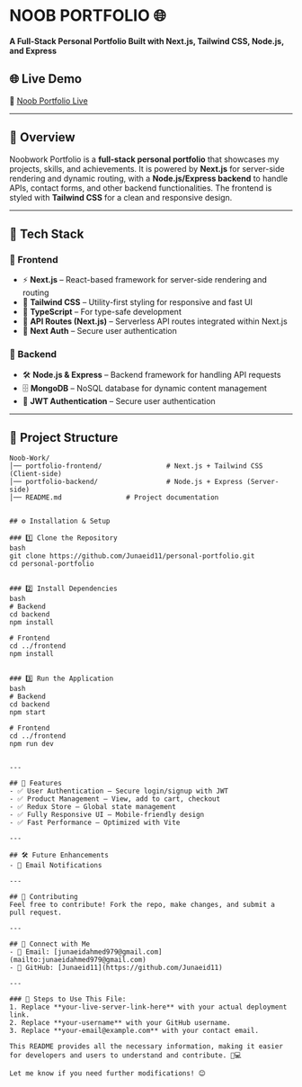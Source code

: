 #  NOOB PORTFOLIO 🌐

**A Full-Stack Personal Portfolio Built with Next.js, Tailwind CSS, Node.js, and Express**

## 🌐 Live Demo  
🔗 [Noob Portfolio Live](https://noob-portfolio.vercel.app)

---

## 📌 Overview  
Noobwork Portfolio is a **full-stack personal portfolio** that showcases my projects, skills, and achievements. It is powered by **Next.js** for server-side rendering and dynamic routing, with a **Node.js/Express backend** to handle APIs, contact forms, and other backend functionalities. The frontend is styled with **Tailwind CSS** for a clean and responsive design.

---

## 🚀 Tech Stack  

### 🔹 Frontend  
- ⚡ **Next.js** – React-based framework for server-side rendering and routing  
- 🎨 **Tailwind CSS** – Utility-first styling for responsive and fast UI  
- 📝 **TypeScript** – For type-safe development  
- 🔄 **API Routes (Next.js)** – Serverless API routes integrated within Next.js 
- 🔐 **Next Auth** – Secure user authentication 

### 🔹 Backend  
- 🛠️ **Node.js & Express** – Backend framework for handling API requests  
- 🗄️ **MongoDB** – NoSQL database for dynamic content management  
- 🔐 **JWT Authentication** – Secure user authentication  

---

## 📂 Project Structure  
```plaintext
Noob-Work/
│── portfolio-frontend/                # Next.js + Tailwind CSS (Client-side)
│── portfolio-backend/                 # Node.js + Express (Server-side)
│── README.md                # Project documentation


## ⚙️ Installation & Setup  

### 1️⃣ Clone the Repository  
bash
git clone https://github.com/Junaeid11/personal-portfolio.git
cd personal-portfolio


### 2️⃣ Install Dependencies  
bash
# Backend
cd backend
npm install

# Frontend
cd ../frontend
npm install


### 3️⃣ Run the Application  
bash
# Backend
cd backend
npm start

# Frontend
cd ../frontend
npm run dev


---

## 🚀 Features  
- ✅ User Authentication – Secure login/signup with JWT  
- ✅ Product Management – View, add to cart, checkout  
- ✅ Redux Store – Global state management   
- ✅ Fully Responsive UI – Mobile-friendly design  
- ✅ Fast Performance – Optimized with Vite  

---

## 🛠️ Future Enhancements  
- 📧 Email Notifications  

---

## 🤝 Contributing  
Feel free to contribute! Fork the repo, make changes, and submit a pull request.

---

## 🔗 Connect with Me  
- 📧 Email: [junaeidahmed979@gmail.com](mailto:junaeidahmed979@gmail.com)  
- 🔗 GitHub: [Junaeid11](https://github.com/Junaeid11)  

---

### 🔹 Steps to Use This File:  
1. Replace **your-live-server-link-here** with your actual deployment link.  
2. Replace **your-username** with your GitHub username.  
3. Replace **your-email@example.com** with your contact email.    

This README provides all the necessary information, making it easier for developers and users to understand and contribute. 🚀💻  

Let me know if you need further modifications! 😊
